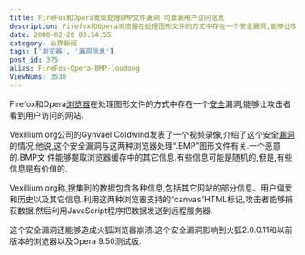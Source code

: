 ```yaml
---
title: FireFox和Opera发现处理BMP文件漏洞 可泄漏用户访问信息
description: Firefox和Opera浏览器在处理图形文件的方式中存在一个安全漏洞,能够让攻击者看到用户访问的网站.Vexillium.org公司的GynvaelColdwind发表了一个视频录像,介绍了这个安全漏洞的情况,他说,这个安全漏洞与这两种浏览器处理“.BMP”图形文件有关.一个恶意的.BMP文件能够提取浏览器缓存中的其它信息.有些信息可能是随机的,但是,有些信息是有价值的.
date: 2008-02-20 03:54:55
category: 业界新闻
tags: ['浏览器', '漏洞信息']
post_id: 375
alias: FireFox-Opera-BMP-loudong
ViewNums: 3530
---
```


Firefox和Opera[浏览器](/tags/%E6%B5%8F%E8%A7%88%E5%99%A8)在处理图形文件的方式中存在一个[安全](/tags/%E5%AE%89%E5%85%A8)漏洞,能够让攻击者看到用户访问的网站.

Vexillium.org公司的Gynvael Coldwind发表了一个视频录像,介绍了这个安全[漏洞](/tags/%E6%BC%8F%E6%B4%9E%E4%BF%A1%E6%81%AF)的情况,他说,这个安全漏洞与这两种浏览器处理“.BMP”图形文件有关.一个恶意的.BMP文 件能够提取浏览器缓存中的其它信息.有些信息可能是随机的,但是,有些信息是有价值的.

Vexillium.org称,搜集到的数据包含各种信息,包括其它网站的部分信息、用户偏爱和历史以及其它信息.利用这两种浏览器支持的“canvas”HTML标记,攻击者能够捕获数据,然后利用JavaScript程序把数据发送到远程服务器.

这个安全漏洞还能够造成火狐浏览器崩溃.这个安全漏洞影响到火狐2.0.0.11和以前版本的浏览器以及Opera 9.50测试版.

